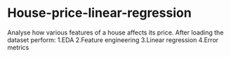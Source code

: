 # House-price-linear-regression

Analyse how various features of a house affects its price.
After loading the dataset perform: 
1.EDA
2.Feature engineering
3.Linear regression
4.Error metrics
